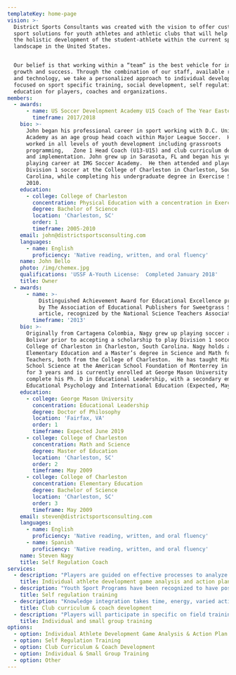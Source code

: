 ```yaml
---
templateKey: home-page
vision: >-
  District Sports Consultants was created with the vision to offer customized
  sport solutions for youth athletes and athletic clubs that will help enhance
  the holistic development of the student-athlete within the current sport
  landscape in the United States.


  Our belief is that working within a “team” is the best vehicle for individual
  growth and success. Through the combination of our staff, available resources
  and technology, we take a personalized approach to individual development,
  focused on sport specific training, social development, self regulation and
  education for players, coaches and organizations.
members:
  - awards:
      - name: US Soccer Development Academy U15 Coach of The Year Eastern Conference
        timeframe: 2017/2018
    bio: >-
      John began his professional career in sport working with D.C. United
      Academy as an age group head coach within Major League Soccer.  He has
      worked in all levels of youth development including grassroots
      programming,   Zone 1 Head Coach (U13-U15) and club curriculum development
      and implementation. John grew up in Sarasota, FL and began his youth
      playing career at IMG Soccer Academy.  He then attended and played
      Division 1 soccer at the College of Charleston in Charleston, South
      Carolina, while completing his undergraduate degree in Exercise Science in
      2010.
    education:
      - college: College of Charleston
        concentration: Physical Education with a concentration in Exercise Science
        degree: Bachelor of Science
        location: 'Charleston, SC'
        order: 1
        timeframe: 2005-2010
    email: john@districtsportsconsulting.com
    languages:
      - name: English
        proficiency: 'Native reading, written, and oral fluency'
    name: John Bello
    photo: /img/chemex.jpg
    qualifications: 'USSF A-Youth License:  Completed January 2018'
    title: Owner
  - awards:
      - name: >-
          Distinguished Achievement Award for Educational Excellence presented
          by The Association of Educational Publishers for Sweetgrass Science
          article, recognized by the National Science Teachers Association
        timeframe: '2013'
    bio: >-
      Originally from Cartagena Colombia, Nagy grew up playing soccer at Colegio
      Bolivar prior to accepting a scholarship to play Division 1 soccer at the
      College of Charleston in Charleston, South Carolina. Nagy holds a B.S in
      Elementary Education and a Master’s degree in Science and Math for
      Teachers, both from the College of Charleston.  He has taught Middle
      School Science at the American School Foundation of Monterrey in Mexico
      for 3 years and is currently enrolled at George Mason University to
      complete his Ph. D in Educational Leadership, with a secondary emphasis in
      Educational Psychology and International Education (Expected, May 2019).
    education:
      - college: George Mason University
        concentration: Educational Leadership
        degree: Doctor of Philosophy
        location: 'Fairfax, VA'
        order: 1
        timeframe: Expected June 2019
      - college: College of Charleston
        concentration: Math and Science
        degree: Master of Education
        location: 'Charleston, SC'
        order: 2
        timeframe: May 2009
      - college: College of Charleston
        concentration: Elementary Education
        degree: Bachelor of Science
        location: 'Charleston, SC'
        order: 3
        timeframe: May 2009
    email: steven@districtsportsconsulting.com
    languages:
      - name: English
        proficiency: 'Native reading, written, and oral fluency'
      - name: Spanish
        proficiency: 'Native reading, written, and oral fluency'
    name: Steven Nagy
    title: Self Regulation Coach
services:
  - description: "Players are guided on effective processes to analyze match film at the team and individual level.  These workflows will improve the players ability to recognize key player behaviors, significant tactical trends and strategies of an opponent.  \r\n\n\n\nAdditionally, players will gain critical feedback on key areas for individual improvement.  With this knowledge our coaches will take the time to guide players in creating a concrete action plan and consistent monitoring system in order to improve these areas throughout the developmental phases of a youth athlete."
    title: Individual athlete development game analysis and action plan
  - description: "Youth Sport Programs have been recognized to have positive impact on youth development through helping young athletes to learn about themselves and to develop life skills.  These may include physical (e.g., healthy diet), behavioral (e.g., goal setting) or cognitive (e.g., self-talk).  \r\n\n\r\n\nMany of these skills necessary to succeed in sport are transferable to other life contexts, including problem solving, time management, goal setting, coping with failures and performing under pressure.  \r\n\n\r\n\nOur goal is to tailor a personal approach for each student-athlete to develop and incorporate self-regulation skills into their day-to-day lives on and off the field."
    title: Self regulation training
  - description: "Knowledge integration takes time, energy, varied activities and many opportunities to make connections from one topic to another.  We believe there are four components to long term learning:\r\n\n\r\n\nGuidance\r\n\n1. Quality Instruction\r\n2. Goal Setting\r\n3. Self Reflection – Feedback\r\n\n\r\n\nOur goal is to empower sport leaders to develop a clear vision of how to approach student-athlete development that is in line with the core values and beliefs of it’s organization and helps achieve it’s overall mission and philosophy.  \r\n\n\r\n\nOur key areas of focus:\r\n\n1. Curriculum Development – Teaching methods \r\n2. Coach Development – Mentorship and feedback\r\n3. Clinics – Player and Coach"
    title: Club curriculum & coach development
  - description: "Players will participate in specific on field training tailored to improve any identified key qualities (behaviors) or technical requirements of a position or positions that are linked to the game situations they would likely experience in attacking, defending and transition.  \r\n\n\r\n\nWithin these moments of the game, six areas will be focused on in training:\r\n\n1. Communication\r\n2. Position\r\n3. Timing\r\n4. Direction \r\n5. Speed \r\n6. Execution – Technique"
    title: Individual and small group training
options:
  - option: Individual Athlete Development Game Analysis & Action Plan
  - option: Self Regulation Training
  - option: Club Curriculum & Coach Development
  - option: Individual & Small Group Training
  - option: Other
---
```


